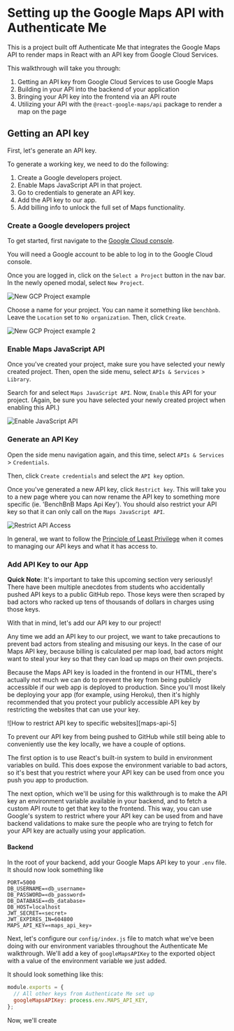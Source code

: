# Setting up the Google Maps API with Authenticate Me

This is a project built off Authenticate Me that integrates the Google Maps API
to render maps in React with an API key from Google Cloud Services.

This walkthrough will take you through:

1. Getting an API key from Google Cloud Services to use Google Maps
2. Building in your API into the backend of your application
3. Bringing your API key into the frontend via an API route
4. Utilizing your API with the `@react-google-maps/api` package to render a map
   on the page

## Getting an API key

First, let's generate an API key.

To generate a working key, we need to do the following:

1. Create a Google developers project.
2. Enable Maps JavaScript API in that project.
3. Go to credentials to generate an API key.
4. Add the API key to our app.
5. Add billing info to unlock the full set of Maps functionality.

### Create a Google developers project

To get started, first navigate to the [Google Cloud console][gcp-console].

You will need a Google account to be able to log in to the Google Cloud console.

Once you are logged in, click on the `Select a Project` button in the nav bar.
In the newly opened modal, select `New Project`.

![New GCP Project example][maps-api-1]

Choose a name for your project. You can name it something like `benchbnb`. Leave
the `Location` set to `No organization`. Then, click `Create`.

![New GCP Project example 2][maps-api-2]


[gcp-console]: https://console.cloud.google.com/
[maps-api-1]: https://assets.aaonline.io/fullstack/react/projects/bench_bnb/maps_api_1.png
[maps-api-2]: https://assets.aaonline.io/fullstack/react/projects/bench_bnb/maps_api_2.png

### Enable Maps JavaScript API

Once you've created your project, make sure you have selected your newly created
project. Then, open the side menu, select `APIs & Services` > `Library`.

Search for and select `Maps JavaScript API`. Now, `Enable` this API for your
project. (Again, be sure you have selected your newly created project when
enabling this API.)

![Enable JavaScript API][maps-api-3]

[maps-api-3]: https://assets.aaonline.io/fullstack/react/projects/bench_bnb/maps_api_3.png

### Generate an API Key

Open the side menu navigation again, and this time, select `APIs & Services` >
`Credentials`.

Then, click `Create credentials` and select the `API key` option.

Once you've generated a new API key, click `Restrict key`. This will take you to
a new page where you can now rename the API key to something more specific (ie.
'BenchBnB Maps Api Key'). You should also restrict your API key so that it can
only call on the `Maps JavaScript API`.

![Restrict API Access][maps-api-4]

In general, we want to follow the [Principle of Least
Privilege][principle-least-privilege] when it comes to managing our API keys and
what it has access to.

[principle-least-privilege]: https://en.wikipedia.org/wiki/Principle_of_least_privilege
[maps-api-4]: https://assets.aaonline.io/fullstack/react/projects/bench_bnb/maps_api_4.png

### Add API Key to our App

**Quick Note**: It's important to take this upcoming section very seriously!
There have been multiple anecdotes from students who accidentally pushed API
keys to a public GitHub repo. Those keys were then scraped by bad actors who
racked up tens of thousands of dollars in charges using those keys.

With that in mind, let's add our API key to our project!

Any time we add an API key to our project, we want to take precautions to
prevent bad actors from stealing and misusing our keys. In the case of our Maps
API key, because billing is calculated per map load, bad actors might want to
steal your key so that they can load up maps on their own projects.

Because the Maps API key is loaded in the frontend in our HTML, there's actually
not much we can do to prevent the key from being publicly accessible if our web
app is deployed to production. Since you'll most likely be deploying your app
(for example, using Heroku), then it's highly recommended that you protect your
publicly accessible API key by restricting the websites that can use your key.

![How to restrict API key to specific websites][maps-api-5]

To prevent our API key from being pushed to GitHub while still being able to
conveniently use the key locally, we have a couple of options.

The first option is to use React's built-in system to build in environment
variables on build. This does expose the environment variable to bad actors, so
it's best that you restrict where your API key can be used from once you push
you app to production.

The next option, which we'll be using for this walkthrough is to make the API
key an environment variable available in your backend, and to fetch a custom API
route to get that key to the frontend. This way, you can use Google's system to
restrict where your API key can be used from and have backend validations to
make sure the people who are trying to fetch for your API key are actually using
your application.

#### Backend

In the root of your backend, add your Google Maps API key to your `.env` file.
It should now look something like

```plaintext
PORT=5000
DB_USERNAME=«db_username»
DB_PASSWORD=«db_password»
DB_DATABASE=«db_database»
DB_HOST=localhost
JWT_SECRET=«secret»
JWT_EXPIRES_IN=604800
MAPS_API_KEY=«maps_api_key»
```

Next, let's configure our `config/index.js` file to match what we've been doing
with our environment variables throughout the Authenticate Me walkthrough. We'll
add a key of `googleMapsAPIKey` to the exported object with a value of the
environment variable we just added.

It should look something like this:

```js
module.exports = {
  // All other keys from Authenticate Me set up
  googleMapsAPIKey: process.env.MAPS_API_KEY,
};
```

Now, we'll create
